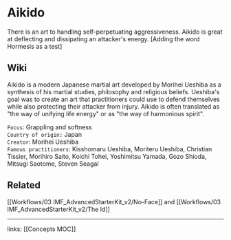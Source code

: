# Aikido
There is an art to handling self-perpetuating aggressiveness. Aikido is great at deflecting and dissipating an attacker's energy. [Adding the word Hormesis as a test]

## Wiki
Aikido is a modern Japanese martial art developed by Morihei Ueshiba as a synthesis of his martial studies, philosophy and religious beliefs. Ueshiba's goal was to create an art that practitioners could use to defend themselves while also protecting their attacker from injury. Aikido is often translated as "the way of unifying life energy" or as "the way of harmonious spirit".

`Focus`: Grappling and softness  
`Country of origin:` Japan  
`Creator`: Morihei Ueshiba  
`Famous practitioners`: Kisshomaru Ueshiba, Moriteru Ueshiba, Christian Tissier, Morihiro Saito, Koichi Tohei, Yoshimitsu Yamada, Gozo Shioda, Mitsugi Saotome, Steven Seagal  

## Related
[[Workflows/03 IMF_AdvancedStarterKit_v2/No-Face]] and [[Workflows/03 IMF_AdvancedStarterKit_v2/The Id]]

---
links: [[Concepts MOC]]
